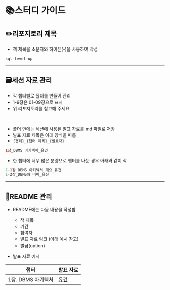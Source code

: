 # 📚스터디 가이드

## ✏️리포지토리 제목

- 책 제목을 소문자와 하이픈(-)을 사용하여 작성
```java
sql-level-up
```
---
## 🗃️세션 자료 관리
- 각 챕터별로 폴더를 만들어 관리
- 1-9장은 01-09장으로 표시
- 위 리포지토리를 참고해 주세요
<br>


- 폴더 안에는 세션에 사용된 발표 자료를 md 파일로 저장
- 발표 자료 제목은 아래 양식을 따름 
- `{챕터}_{챕터 제목}_{발표자}`

```java
1장_DBMS 아키텍처_유건
```
- 한 챕터에 너무 많은 분량으로 챕터를 나눈 경우 아래와 같이 작
```java
1-1장_DBMS 아키텍처 개요_유건
1-2장_DBMS와 버퍼_유진
```
---
## 📄️README 관리
- README에는 다음 내용을 작성함
  - 책 제목
  - 기간
  - 참여자
  - 발표 자료 링크 (아래 예시 참고)
  - 벌금(option)
  
    
- 발표 자료 예시

| 챕터            | 발표 자료   |
|---------|-----------------|
| 1장. DBMS 아키텍처 | [유건](https://github.com/Dev-Books-Master-Study/Study-Guide/blob/main/01%EC%9E%A5/1%EC%9E%A5_DBMS%20%EC%95%84%ED%82%A4%ED%85%8D%EC%B2%98_%EC%9C%A0%EA%B1%B4.md)|

